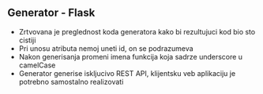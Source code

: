 ## Generator - Flask

- Zrtvovana je preglednost koda generatora kako bi rezultujuci kod bio sto cistiji
- Pri unosu atributa nemoj uneti id, on se podrazumeva
- Nakon generisanja promeni imena funkcija koja sadrze underscore u camelCase
- Generator generise iskljucivo REST API, klijentsku veb aplikaciju je potrebno samostalno realizovati
